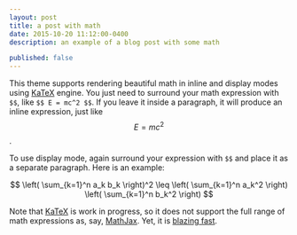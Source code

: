```yaml
---
layout: post
title: a post with math
date: 2015-10-20 11:12:00-0400
description: an example of a blog post with some math

published: false
---
```

This theme supports rendering beautiful math in inline and display modes using [KaTeX](https://khan.github.io/KaTeX/) engine. You just need to surround your math expression with `$$`, like `$$ E = mc^2 $$`. If you leave it inside a paragraph, it will produce an inline expression, just like $$ E = mc^2 $$.

To use display mode, again surround your expression with `$$` and place it as a separate paragraph. Here is an example:

$$
\left( \sum_{k=1}^n a_k b_k \right)^2 \leq \left( \sum_{k=1}^n a_k^2 \right) \left( \sum_{k=1}^n b_k^2 \right)
$$

Note that [KaTeX](https://khan.github.io/KaTeX/) is work in progress, so it does not support the full range of math expressions as, say, [MathJax](https://www.mathjax.org/). Yet, it is [blazing fast](http://www.intmath.com/cg5/katex-mathjax-comparison.php).
